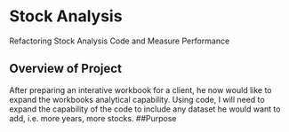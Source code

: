 # Stock Analysis
Refactoring Stock Analysis Code and Measure Performance
## Overview of Project
After preparing an interative workbook for a client, he now would like to expand the workbooks analytical capability.  Using code, I will need to expand the capability of the code to include any dataset he would want to add, i.e. more years, more stocks.
##Purpose

